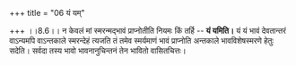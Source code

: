 +++
title = "06 यं यम्"

+++
।।8.6।। न केवलं मां स्मरन्मद्भावं प्राप्नोतीति नियमः किं तर्हि -- **यं
यमिति।** यं यं भावं देवतान्तरं वाऽन्यमपि वाऽन्तकाले स्मरन्देहं त्यजति तं
तमेव स्मर्यमाणं भावं प्राप्नोति अन्तकाले भावविशेषस्मरणे हेतुः सदेति।
सर्वदा तस्य भावो भावनानुचिन्तनं तेन भावितो वासितचित्तः।
